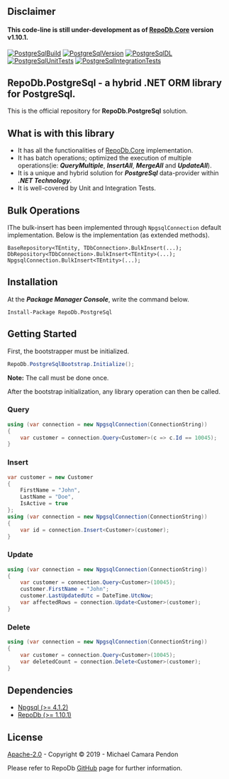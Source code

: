 ## Disclaimer

#### This code-line is still under-development as of [RepoDb.Core](https://github.com/mikependon/RepoDb/tree/master/RepoDb.Core) version v1.10.1.

[![PostgreSqlBuild](https://img.shields.io/appveyor/ci/mikependon/repodb-6adn4?style=flat-square)](https://ci.appveyor.com/project/mikependon/repodb-6adn4)
[![PostgreSqlVersion](https://img.shields.io/nuget/v/RepoDb.PostgreSql?style=flat-square)](https://www.nuget.org/packages/RepoDb.PostgreSql)
[![PostgreSqlDL](https://img.shields.io/nuget/dt/repodb.postgresql?style=flat-square)](https://www.nuget.org/packages/RepoDb.PostgreSql)
[![PostgreSqlUnitTests](https://img.shields.io/appveyor/tests/mikependon/repodb-t2hy7?label=unit&style=flat-square)](https://ci.appveyor.com/project/mikependon/repodb-t2hy7/build/tests)
[![PostgreSqlIntegrationTests](https://img.shields.io/appveyor/tests/mikependon/repodb-o4t48?label=integration&style=flat-square)](https://ci.appveyor.com/project/mikependon/repodb-o4t48/build/tests)

## RepoDb.PostgreSql - a hybrid .NET ORM library for PostgreSql.

This is the official repository for **RepoDb.PostgreSql** solution.

## What is with this library

- It has all the functionalities of [RepoDb.Core](https://github.com/mikependon/RepoDb/tree/master/RepoDb.Core) implementation.
- It has batch operations; optimized the execution of multiple operations(ie: ***QueryMultiple***, ***InsertAll***, ***MergeAll*** and ***UpdateAll***).
- It is a unique and hybrid solution for ***PostgreSql*** data-provider within ***.NET Technology***.
- It is well-covered by Unit and Integration Tests.

## Bulk Operations 

IThe bulk-insert has been implemented through `NpgsqlConnection` default implementation. Below is the implementation (as extended methods).

```
BaseRepository<TEntity, TDbConnection>.BulkInsert(...);
DbRepository<TDbConnection>.BulkInsert<TEntity>(...);
NpgsqlConnection.BulkInsert<TEntity>(...);
```

## Installation

At the ***Package Manager Console***, write the command below.

```
Install-Package RepoDb.PostgreSql
```

## Getting Started

First, the bootstrapper must be initialized.

```csharp
RepoDb.PostgreSqlBootstrap.Initialize();
```

**Note:** The call must be done once.

After the bootstrap initialization, any library operation can then be called.

### Query

```csharp
using (var connection = new NpgsqlConnection(ConnectionString))
{
	var customer = connection.Query<Customer>(c => c.Id == 10045);
}
```

### Insert

```csharp
var customer = new Customer
{
	FirstName = "John",
	LastName = "Doe",
	IsActive = true
};
using (var connection = new NpgsqlConnection(ConnectionString))
{
	var id = connection.Insert<Customer>(customer);
}
```

### Update

```csharp
using (var connection = new NpgsqlConnection(ConnectionString))
{
	var customer = connection.Query<Customer>(10045);
	customer.FirstName = "John";
	customer.LastUpdatedUtc = DateTime.UtcNow;
	var affectedRows = connection.Update<Customer>(customer);
}
```

### Delete

```csharp
using (var connection = new NpgsqlConnection(ConnectionString))
{
	var customer = connection.Query<Customer>(10045);
	var deletedCount = connection.Delete<Customer>(customer);
}
```

## Dependencies

- [Npgsql (>= 4.1.2)](https://www.nuget.org/packages/Npgsql/)
- [RepoDb (>= 1.10.1)](https://www.nuget.org/packages/RepoDb.SqLite/)

## License

[Apache-2.0](http://apache.org/licenses/LICENSE-2.0.html) - Copyright © 2019 - Michael Camara Pendon

Please refer to RepoDb [GitHub](https://github.com/mikependon/RepoDb) page for further information.

